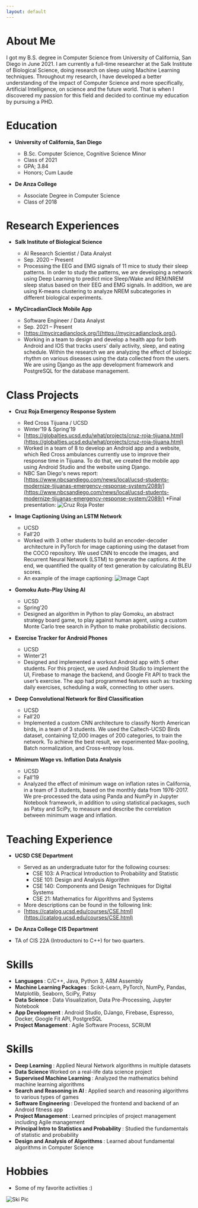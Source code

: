 ```yaml
---
layout: default
---
```


# About Me

I got my B.S. degree in Computer Science from University of California, San Diego in June 2021. I am currently a full-time researcher at the Salk Institute of Biological Science, doing research on sleep using Machine Learning techniques. Throughout my research, I have developed a better understanding of the impact of Computer Science and more specifically, Artificial Intelligence, on science and the future world. That is when I discovered my passion for this field and decided to continue my education by pursuing a PHD. 


# Education

* <b> University of California, San Diego </b>
  * B.Sc. Computer Science, Cognitive Science Minor
  * Class of 2021
  * GPA; 3.84
  * Honors; Cum Laude

* <b> De Anza College </b> 
  * Associate Degree in Computer Science
  * Class of 2018


# Research Experiences

* <b> Salk Institute of Biological Science </b>
  * AI Research Scientist / Data Analyst
  * Sep. 2020 – Present	        
  * Processing the EEG and EMG signals of 11 mice to study their sleep patterns. In order to study the patterns, we are developing a network using Deep Learning to predict mice Sleep/Wake and REM/NREM sleep status based on their EEG and EMG signals. In addition, we are using K-means clustering to analyze NREM subcategories in different biological experiments. 

* <b> MyCircadianClock Mobile App </b>
  * Software Engineer / Data Analyst
  * Sep. 2021 – Present
  * [https://mycircadianclock.org/](https://mycircadianclock.org/).
  * Working in a team to design and develop a health app for both Android and IOS that tracks users’ daily activity, sleep, and eating schedule. Within the research we are analyzing the effect of biologic rhythm on various diseases using the data collected from the users. We are using Django as the app development framework and PostgreSQL for the database management.


# Class Projects

* <b> Cruz Roja Emergency Response System </b>
  * Red Cross Tijuana / UCSD
  * Winter’19 & Spring’19
  * [https://globalties.ucsd.edu/what/projects/cruz-roja-tijuana.html](https://globalties.ucsd.edu/what/projects/cruz-roja-tijuana.html)
  * Worked in a team of 8 to develop an Android app and a website, which Red Cross ambulances currently use to improve their response time in Tijuana. To do that, we created the mobile app using Android Studio and the website using Django.
  * NBC San Diego's news report: [https://www.nbcsandiego.com/news/local/ucsd-students-modernize-tijuanas-emergency-response-system/2089/](https://www.nbcsandiego.com/news/local/ucsd-students-modernize-tijuanas-emergency-response-system/2089/) 
  *Final presentation:
![Cruz Roja Poster](cruz_roja_poster.png)

* <b> Image Captioning Using an LSTM Network </b>
  * UCSD
  * Fall’20
  * Worked with 3 other students to build an encoder-decoder architecture in PyTorch for image captioning using the dataset from the COCO repository. We used CNN to encode the images, and Recurrent Neural Network (LSTM) to generate the captions. At the end, we quantified the quality of text generation by calculating BLEU scores.
  * An example of the image captioning: 
![Image Capt](image_capt.png)


* <b>Gomoku Auto-Play Using AI </b>
  * UCSD
  * Spring’20
  * Designed an algorithm in Python to play Gomoku, an abstract strategy board game, to play against human agent, using a custom Monte Carlo tree search in Python to make probabilistic decisions. 

* <b> Exercise Tracker for Android Phones </b>
  * UCSD
  * Winter’21
  * Designed and implemented a workout Android app with 5 other students. For this project, we used Android Studio to implement the UI, Firebase to manage the backend, and Google Fit API to track the user’s exercise. The app had programmed features such as: tracking daily exercises, scheduling a walk, connecting to other users.

* <b> Deep Convolutional Network for Bird Classification </b>
  * UCSD
  * Fall’20
  * Implemented a custom CNN architecture to classify North American birds, in a team of 3 students. We used the Caltech-UCSD Birds dataset, containing 12,000 images of 200 categories, to train the network. To achieve the best result, we experimented Max-pooling, Batch normalization, and Cross-entropy loss. 

* <b> Minimum Wage vs. Inflation Data Analysis </b>
  * UCSD	                
  * Fall’19
  * Analyzed the effect of minimum wage on inflation rates in California, in a team of 3 students, based on the monthly data from 1976-2017. We pre-processed the data using Panda and NumPy in Jupyter Notebook framework, in addition to using statistical packages, such as Patsy and SciPy, to measure and describe the correlation between minimum wage and inflation.  


# Teaching Experience

* <b> UCSD CSE Department </b>
  * Served as an undergraduate tutor for the following courses:
    * CSE 103: A Practical Introduction to Probability and Statistic
    * CSE 101: Design and Analysis Algorithm
    * CSE 140: Components and Design Techniques for Digital Systems
    * CSE 21: Mathematics for Algorithms and Systems
  * More descriptions can be found in the following link: 
  * [https://catalog.ucsd.edu/courses/CSE.html](https://catalog.ucsd.edu/courses/CSE.html)

 * <b> De Anza College CIS Department </b>
  * TA of CIS 22A (Introductoni to C++) for two quarters.  


# Skills
* <b> Languages </b>: C/C++, Java, Python 3, ARM Assembly
* <b> Machine Learning Packages </b>: Scikit-Learn, PyTorch, NumPy, Pandas, Matplotlib, Seaborn, SciPy, Patsy
* <b> Data Science </b>: Data Visualization, Data Pre-Processing, Jupyter Notebook
* <b> App Development </b>: Android Studio, DJango, Firebase, Espresso, Docker, Google Fit API, PostgreSQL
* <b> Project Management </b>: Agile Software Process, SCRUM

# Skills
* <b> Deep Learning </b>: Applied Neural Network algorithms in multiple datasets
* <b> Data Science </b>Worked on a real-life data science project 
* <b> Supervised Machine Learning </b>: Analyzed the mathematics behind machine learning algorithms
* <b> Search and Reasoning in AI </b>: Applied search and reasoning algorithms to various types of games 
* <b> Software Engineering </b>: Developed the frontend and backend of an Android fitness app 
* <b> Project Management </b>: Learned principles of project management including Agile management 
* <b> Principal Intro to Statistics and Probability </b>: Studied the fundamentals of statistic and probability 
* <b> Design and Analysis of Algorithms </b>: Learned about fundamental algorithms in Computer Science


# Hobbies
* Some of my favorite activities :)

![Ski Pic](ski.jpg)

